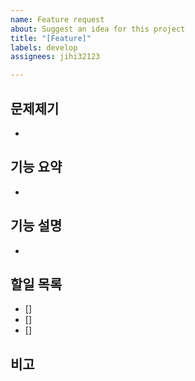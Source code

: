 ```yaml
---
name: Feature request
about: Suggest an idea for this project
title: "[Feature]"
labels: develop
assignees: jihi32123

---
```


## 문제제기
- 

## 기능 요약
- 

## 기능 설명
- 

## 할일 목록
- [] 
- [] 
- [] 


## 비고
